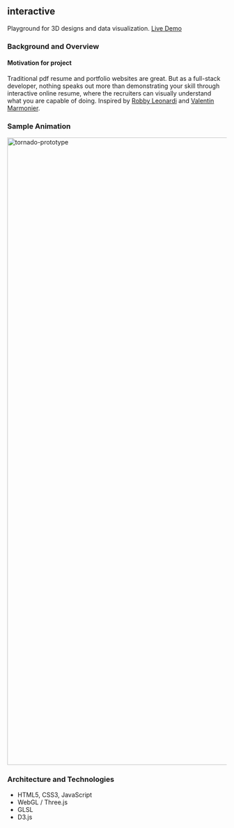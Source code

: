 ## interactive
Playground for 3D designs and data visualization. [Live Demo](https://yuchoho.com/interactive/)

### Background and Overview
#### Motivation for project
Traditional pdf resume and portfolio websites are great. But as a full-stack developer, nothing speaks out more than demonstrating your skill through interactive online resume, where the recruiters can visually understand what you are capable of doing. Inspired by [Robby Leonardi](http://www.rleonardi.com/interactive-resume/) and [Valentin Marmonier](http://vaalentin.github.io/2015/).

### Sample Animation
<img width="1439" alt="tornado-prototype" src="https://user-images.githubusercontent.com/9959271/62847345-94d4e600-bc8a-11e9-9b81-9f31424e55f6.gif">

### Architecture and Technologies
- HTML5, CSS3, JavaScript
- WebGL / Three.js
- GLSL
- D3.js
